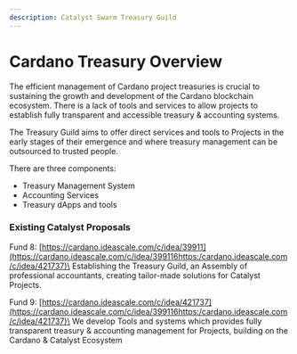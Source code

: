 ```yaml
---
description: Catalyst Swarm Treasury Guild
---
```


# Cardano Treasury Overview

The efficient management of Cardano project treasuries is crucial to sustaining the growth and development of the Cardano blockchain ecosystem. There is a lack of tools and services to allow projects to establish fully transparent and accessible treasury & accounting systems.

The Treasury Guild aims to offer direct services and tools to Projects in the early stages of their emergence and where treasury management can be outsourced to trusted people.

There are three components:&#x20;

* Treasury Management System
* Accounting Services
* Treasury dApps and tools

### Existing Catalyst Proposals

Fund 8: [https://cardano.ideascale.com/c/idea/39911](https://cardano.ideascale.com/c/idea/399116https:/cardano.ideascale.com/c/idea/421737)\
Establishing the Treasury Guild, an Assembly of professional accountants, creating tailor-made solutions for Catalyst Projects.

Fund 9: [https://cardano.ideascale.com/c/idea/421737](https://cardano.ideascale.com/c/idea/399116https:/cardano.ideascale.com/c/idea/421737)\
We develop Tools and systems which provides fully transparent treasury & accounting management for Projects, building on the Cardano & Catalyst Ecosystem[\
](https://cardano.ideascale.com/c/idea/399116https:/cardano.ideascale.com/c/idea/421737)
